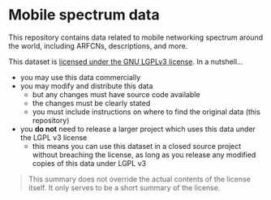 # Mobile spectrum data

This repository contains data related to mobile networking spectrum around the world, including ARFCNs, descriptions, and more.

This dataset is [licensed under the GNU LGPLv3 license](./LICENSE). In a nutshell...

- you may use this data commercially
- you may modify and distribute this data
  - but any changes must have source code available
  - the changes must be clearly stated
  - you must include instructions on where to find the original data (this repository)
- you **do not** need to release a larger project which uses this data under the LGPL v3 license
  - this means you can use this dataset in a closed source project without breaching the license, as long as you release any modified copies of this data under LGPL v3

> This summary does not override the actual contents of the license itself. It only serves to be a short summary of the license.
